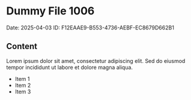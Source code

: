 # Dummy File 1006

Date: 2025-04-03
ID: F12EAAE9-B553-4736-AEBF-EC8679D662B1

## Content

Lorem ipsum dolor sit amet, consectetur adipiscing elit.
Sed do eiusmod tempor incididunt ut labore et dolore magna aliqua.

* Item 1
* Item 2
* Item 3
